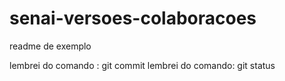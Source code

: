 # senai-versoes-colaboracoes

readme de exemplo

lembrei do comando : git commit 
lembrei do comando: git status 

